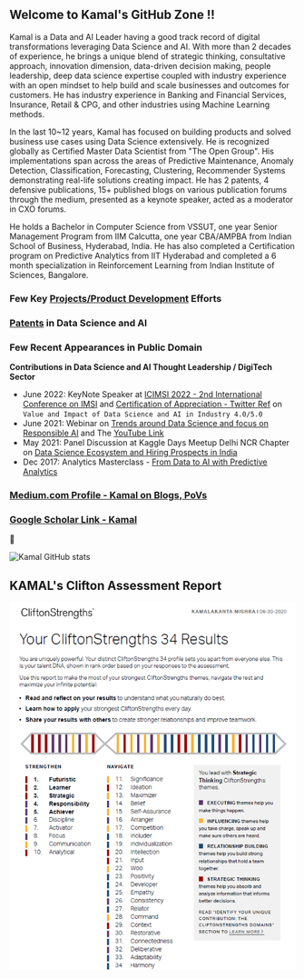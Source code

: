 ## Welcome to Kamal's GitHub Zone !!

Kamal is a Data and AI Leader having a good track record of digital transformations leveraging Data Science and AI. With more than 2 decades of experience, he brings a unique blend of strategic thinking, consultative approach, innovation dimension, data-driven decision making, people leadership, deep data science expertise coupled with industry experience with an open mindset to help build and scale businesses and outcomes for customers. He has industry experience in Banking and Financial Services, Insurance, Retail & CPG, and other industries using Machine Learning methods.

In the last 10~12 years, Kamal has focused on building products and solved business use cases using Data Science extensively. He is recognized globally as Certified Master Data Scientist from "The Open Group". His implementations span across the areas of Predictive Maintenance, Anomaly Detection, Classification, Forecasting, Clustering, Recommender Systems demonstrating real-life solutions creating impact. He has 2 patents, 4 defensive publications, 15+ published blogs on various publication forums through the medium, presented as a keynote speaker, acted as a moderator in CXO forums. 

He holds a Bachelor in Computer Science from VSSUT, one year Senior Management Program from IIM Calcutta, one year CBA/AMPBA from Indian School of Business, Hyderabad, India. He has also completed a Certification program on Predictive Analytics from IIT Hyderabad and completed a 6 month specialization in Reinforcement Learning from Indian Institute of Sciences, Bangalore.

### Few Key [Projects/Product Development](https://github.com/kkm24132/Products_Projects_Initiatives/blob/main/README.md) Efforts

### [Patents](https://patents.google.com/?inventor=kamalakanta+mishra&oq=kamalakanta+mishra) in Data Science and AI

### Few Recent Appearances in Public Domain 
**Contributions in Data Science and AI Thought Leadership / DigiTech Sector**

- June 2022: KeyNote Speaker at [ICIMSI 2022 - 2nd International Conference on IMSI](https://www.linkedin.com/posts/kamalmishra07_keynotespeaker-icimsi-icimsi2022-activity-6945941645208997888-orup/?utm_source=linkedin_share&utm_medium=member_desktop_web) and [Certification of Appreciation - Twitter Ref](https://twitter.com/KKM_007/status/1543531466256433152) on ```Value and Impact of Data Science and AI in Industry 4.0/5.0```
- June 2021: Webinar on [Trends around Data Science and focus on Responsible AI](https://www.linkedin.com/feed/update/urn:li:activity:6811518760365764608) and The [YouTube Link](https://www.youtube.com/watch?v=WcsL7qs4nuY)
- May 2021: Panel Discussion at Kaggle Days Meetup Delhi NCR Chapter on [Data Science Ecosystem and Hiring Prospects in India](https://www.youtube.com/watch?v=uY4Pq6rMwpU&t=30s)
- Dec 2017: Analytics Masterclass - [From Data to AI with Predictive Analytics](https://www.youtube.com/watch?v=ORfz0pbNQiM)

### [Medium.com Profile - Kamal on Blogs, PoVs](https://medium.com/@mishra.kamal)

### [Google Scholar Link - Kamal](https://scholar.google.com/citations?user=lc84CA0AAAAJ&hl=en)


👋

![Kamal GitHub stats](https://github-readme-stats.vercel.app/api?username=kkm24132&show_icons=true&theme=vue)

## KAMAL's Clifton Assessment Report

![Kamal Clifton Strengths](https://github.com/kkm24132/kkm24132/blob/main/Kamal_Cilfton_Report.png)

<!--
[![Top Langs](https://github-readme-stats.vercel.app/api/top-langs/?username=kkm24132)](https://github.com/kkm24132/github-readme-stats)
-->


<!--
**kkm24132/kkm24132** is a ✨ _special_ ✨ repository because its `README.md` (this file) appears on your GitHub profile.

Here are some ideas to get you started:

- 🔭 I’m currently working on ...
- 🌱 I’m currently learning ...
- 👯 I’m looking to collaborate on ...
- 🤔 I’m looking for help with ...
- 💬 Ask me about ...
- 📫 How to reach me: ...
- 😄 Pronouns: ...
- ⚡ Fun fact: ...
-->

